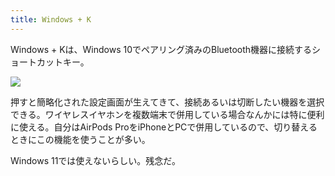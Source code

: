 ```yaml
---
title: Windows + K
---
```

Windows + Kは、Windows 10でペアリング済みのBluetooth機器に接続するショートカットキー。

![](https://lh4.googleusercontent.com/FpfFsbPfGnSQEEGXTluKJFnfkXCZUaDz-xXBRqHlKs1sBykClw6-JQMoXoDeUslEVhHq9qEWqjJt5ebqlR33AvLp-ILGNjyUhzDAynLpQYboWUWafFEMp2mwrfHD2xxvmu_V4dtTm1hhPoDroNMboYonir7rEHudHWaKCM4QlHpMxHSTqJ8gqqVvYjcY)

押すと簡略化された設定画面が生えてきて、接続あるいは切断したい機器を選択できる。ワイヤレスイヤホンを複数端末で併用している場合なんかには特に便利に使える。自分はAirPods ProをiPhoneとPCで併用しているので、切り替えるときにこの機能を使うことが多い。

Windows 11では使えないらしい。残念だ。
